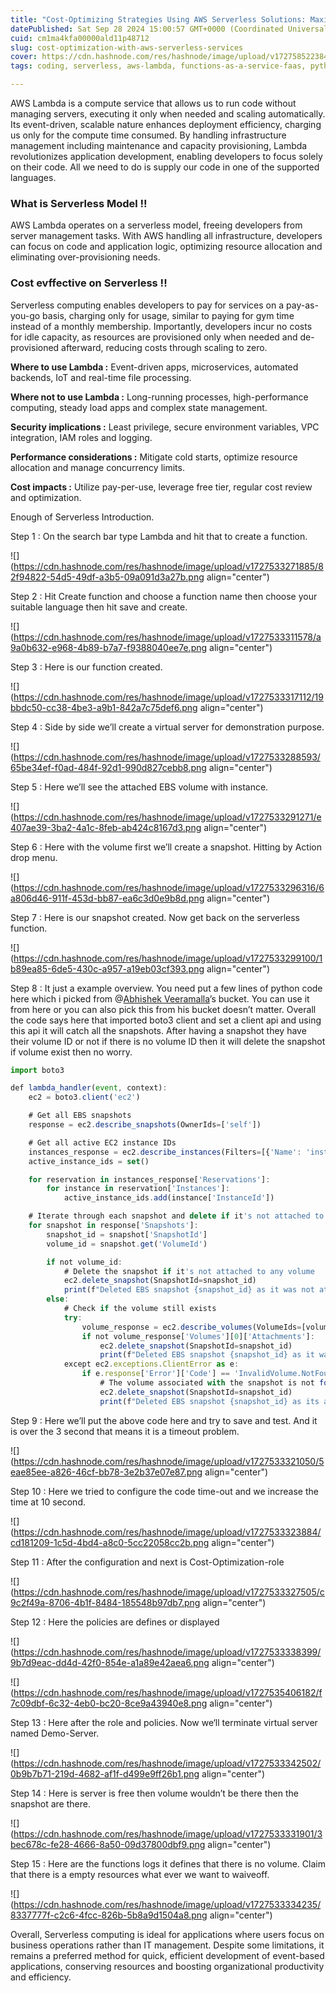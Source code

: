 ```yaml
---
title: "Cost-Optimizing Strategies Using AWS Serverless Solutions: Maximizing Resources While Minimizing Expense."
datePublished: Sat Sep 28 2024 15:00:57 GMT+0000 (Coordinated Universal Time)
cuid: cm1ma4kfa00000ald11p48712
slug: cost-optimization-with-aws-serverless-services
cover: https://cdn.hashnode.com/res/hashnode/image/upload/v1727585223842/faa47c88-4192-494a-9984-f55b9a2d581b.jpeg
tags: coding, serverless, aws-lambda, functions-as-a-service-faas, python312

---
```


AWS Lambda is a compute service that allows us to run code without managing servers, executing it only when needed and scaling automatically. Its event-driven, scalable nature enhances deployment efficiency, charging us only for the compute time consumed. By handling infrastructure management including maintenance and capacity provisioning, Lambda revolutionizes application development, enabling developers to focus solely on their code. All we need to do is supply our code in one of the supported languages.

### What is Serverless Model !!

AWS Lambda operates on a serverless model, freeing developers from server management tasks. With AWS handling all infrastructure, developers can focus on code and application logic, optimizing resource allocation and eliminating over-provisioning needs.

### Cost evffective on Serverless !!

Serverless computing enables developers to pay for services on a pay-as-you-go basis, charging only for usage, similar to paying for gym time instead of a monthly membership. Importantly, developers incur no costs for idle capacity, as resources are provisioned only when needed and de-provisioned afterward, reducing costs through scaling to zero.

**Where to use Lambda :** Event-driven apps, microservices, automated backends, IoT and real-time file processing.

**Where not to use Lambda :** Long-running processes, high-performance computing, steady load apps and complex state management.

**Security implications :** Least privilege, secure environment variables, VPC integration, IAM roles and logging.

**Performance considerations :** Mitigate cold starts, optimize resource allocation and manage concurrency limits.

**Cost impacts :** Utilize pay-per-use, leverage free tier, regular cost review and optimization.

Enough of Serverless Introduction.

Step 1 : On the search bar type Lambda and hit that to create a function.

![](https://cdn.hashnode.com/res/hashnode/image/upload/v1727533271885/82f94822-54d5-49df-a3b5-09a091d3a27b.png align="center")

Step 2 : Hit Create function and choose a function name then choose your suitable language then hit save and create.

![](https://cdn.hashnode.com/res/hashnode/image/upload/v1727533311578/a9a0b632-e968-4b89-b7a7-f9388040ee7e.png align="center")

Step 3 : Here is our function created.

![](https://cdn.hashnode.com/res/hashnode/image/upload/v1727533317112/19bbdc50-cc38-4be3-a9b1-842a7c75def6.png align="center")

Step 4 : Side by side we’ll create a virtual server for demonstration purpose.

![](https://cdn.hashnode.com/res/hashnode/image/upload/v1727533288593/65be34ef-f0ad-484f-92d1-990d827cebb8.png align="center")

Step 5 : Here we’ll see the attached EBS volume with instance.

![](https://cdn.hashnode.com/res/hashnode/image/upload/v1727533291271/e407ae39-3ba2-4a1c-8feb-ab424c8167d3.png align="center")

Step 6 : Here with the volume first we’ll create a snapshot. Hitting by Action drop menu.

![](https://cdn.hashnode.com/res/hashnode/image/upload/v1727533296316/6a806d46-911f-453d-bb87-ea6c3d0e9b8d.png align="center")

Step 7 : Here is our snapshot created. Now get back on the serverless function.

![](https://cdn.hashnode.com/res/hashnode/image/upload/v1727533299100/1b89ea85-6de5-430c-a957-a19eb03cf393.png align="center")

Step 8 : It just a example overview. You need put a few lines of python code here which i picked from @[Abhishek Veeramalla](@AbhishekVeeramalla)’s bucket. You can use it from here or you can also pick this from his bucket doesn’t matter. Overall the code says here that imported boto3 client and set a client api and using this api it will catch all the snapshots. After having a snapshot they have their volume ID or not if there is no volume ID then it will delete the snapshot if volume exist then no worry.

```typescript
import boto3

def lambda_handler(event, context):
    ec2 = boto3.client('ec2')

    # Get all EBS snapshots
    response = ec2.describe_snapshots(OwnerIds=['self'])

    # Get all active EC2 instance IDs
    instances_response = ec2.describe_instances(Filters=[{'Name': 'instance-state-name', 'Values': ['running']}])
    active_instance_ids = set()

    for reservation in instances_response['Reservations']:
        for instance in reservation['Instances']:
            active_instance_ids.add(instance['InstanceId'])

    # Iterate through each snapshot and delete if it's not attached to any volume or the volume is not attached to a running instance
    for snapshot in response['Snapshots']:
        snapshot_id = snapshot['SnapshotId']
        volume_id = snapshot.get('VolumeId')

        if not volume_id:
            # Delete the snapshot if it's not attached to any volume
            ec2.delete_snapshot(SnapshotId=snapshot_id)
            print(f"Deleted EBS snapshot {snapshot_id} as it was not attached to any volume.")
        else:
            # Check if the volume still exists
            try:
                volume_response = ec2.describe_volumes(VolumeIds=[volume_id])
                if not volume_response['Volumes'][0]['Attachments']:
                    ec2.delete_snapshot(SnapshotId=snapshot_id)
                    print(f"Deleted EBS snapshot {snapshot_id} as it was taken from a volume not attached to any running instance.")
            except ec2.exceptions.ClientError as e:
                if e.response['Error']['Code'] == 'InvalidVolume.NotFound':
                    # The volume associated with the snapshot is not found (it might have been deleted)
                    ec2.delete_snapshot(SnapshotId=snapshot_id)
                    print(f"Deleted EBS snapshot {snapshot_id} as its associated volume was not found.")
```

Step 9 : Here we’ll put the above code here and try to save and test. And it is over the 3 second that means it is a timeout problem.

![](https://cdn.hashnode.com/res/hashnode/image/upload/v1727533321050/5eae85ee-a826-46cf-bb78-3e2b37e07e87.png align="center")

Step 10 : Here we tried to configure the code time-out and we increase the time at 10 second.

![](https://cdn.hashnode.com/res/hashnode/image/upload/v1727533323884/cd181209-1c5d-4bd4-a8c0-5cc22058cc2b.png align="center")

Step 11 : After the configuration and next is Cost-Optimization-role

![](https://cdn.hashnode.com/res/hashnode/image/upload/v1727533327505/c9c2f49a-8706-4b1f-8484-185548b97db7.png align="center")

Step 12 : Here the policies are defines or displayed

![](https://cdn.hashnode.com/res/hashnode/image/upload/v1727533338399/9b7d9eac-dd4d-42f0-854e-a1a89e42aea6.png align="center")

![](https://cdn.hashnode.com/res/hashnode/image/upload/v1727535406182/f7c09dbf-6c32-4eb0-bc20-8ce9a43940e8.png align="center")

Step 13 : Here after the role and policies. Now we‘ll terminate virtual server named Demo-Server.

![](https://cdn.hashnode.com/res/hashnode/image/upload/v1727533342502/0b9b7b71-219d-4682-af1f-d499e9ff26b1.png align="center")

Step 14 : Here is server is free then volume wouldn’t be there then the snapshot are there.

![](https://cdn.hashnode.com/res/hashnode/image/upload/v1727533331901/3bec678c-fe28-4666-8a50-09d37800dbf9.png align="center")

Step 15 : Here are the functions logs it defines that there is no volume. Claim that there is a empty resources what ever we want to waiveoff.

![](https://cdn.hashnode.com/res/hashnode/image/upload/v1727533334235/8337777f-c2c6-4fcc-826b-5b8a9d1504a8.png align="center")

Overall, Serverless computing is ideal for applications where users focus on business operations rather than IT management. Despite some limitations, it remains a preferred method for quick, efficient development of event-based applications, conserving resources and boosting organizational productivity and efficiency.